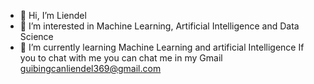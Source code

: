 - 👋 Hi, I’m Liendel
- 👀 I’m interested in Machine Learning, Artificial Intelligence and Data Science
- 🌱 I’m currently learning Machine Learning and artificial Intelligence
If you to chat with me you can chat me in my Gmail guibingcanliendel369@gmail.com
